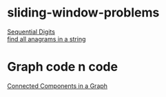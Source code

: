 # sliding-window-problems
[Sequential Digits](https://leetcode.com/problems/sequential-digits/)<br>
[find all anagrams in a string](https://leetcode.com/problems/find-all-anagrams-in-a-string/)<br>
# Graph code n code <br>
[Connected Components in a Graph](https://www.hackerearth.com/problem/algorithm/connected-components-in-a-graph/?utm_source=header&utm_medium=search&utm_campaign=he-search)<br>
